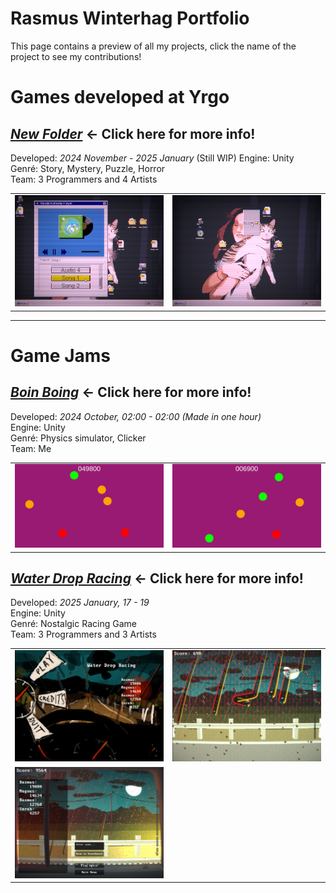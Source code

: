 # Rasmus Winterhag Portfolio

This page contains a preview of all my projects, click the name of the project to see my contributions!

# Games developed at Yrgo

## [***New Folder***](NewFolder#) ← Click here for more info!

Developed: *2024 November - 2025 January* (Still WIP)
Engine: Unity   
Genré: Story, Mystery, Puzzle, Horror   
Team: 3 Programmers and 4 Artists   

<table>
  <tr>
    <td><img src="NewFolder\Images\Mediaplayer.png" /></td>
    <td><img src="NewFolder\Images\RightClick.png" /></td>
  </tr>
</table>

---

# Game Jams

## [***Boin Boing***](BoinBoing#) ← Click here for more info!

Developed: *2024 October, 02:00 - 02:00 (Made in one hour)*     
Engine: Unity   
Genré: Physics simulator, Clicker   
Team: Me

<table>
  <tr>
    <td><img src="BoinBoing\Images\Screenshot1.png" /></td>
    <td><img src="BoinBoing\Images\Screenshot2.png" /></td>
  </tr>
</table>

## [***Water Drop Racing***](WaterDropRacing#) ← Click here for more info!

Developed: *2025 January, 17 - 19*  
Engine: Unity   
Genré: Nostalgic Racing Game  
Team: 3 Programmers and 3 Artists

<table>
  <tr>
    <td><img src="WaterDropRacing\Images\MainMenu.png" /></td>
    <td><img src="WaterDropRacing\Images\Gameplay.png" /></td>
  </tr>
  <tr>
    <td><img src="WaterDropRacing\Images\Finished.png" /></td>
  </tr>
</table>